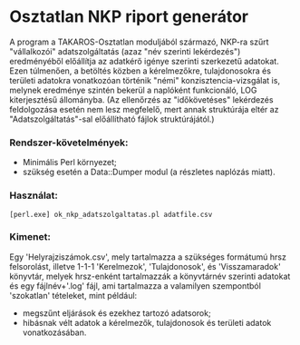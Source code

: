 # Osztatlan NKP riport generátor

A program a TAKAROS-Osztatlan moduljából származó, NKP-ra szűrt "vállalkozói" adatszolgáltatás (azaz "név szerinti lekérdezés") eredményéből előállítja az adatkérő igénye szerinti szerkezetű adatokat. Ezen túlmenően, a betöltés közben a kérelmezőkre, tulajdonosokra és területi adatokra vonatkozóan történik "némi" konzisztencia-vizsgálat is, melynek eredménye szintén bekerül a naplóként funkcionáló, LOG kiterjesztésű állományba. (Az ellenőrzés az "időkövetéses" lekérdezés feldolgozása esetén nem lesz megfelelő, mert annak struktúrája eltér az "Adatszolgáltatás"-sal előállítható fájlok struktúrájától.)

### Rendszer-követelmények:
* Minimális Perl környezet;
* szükség esetén a Data::Dumper modul (a részletes naplózás miatt).

### Használat:
```
[perl.exe] ok_nkp_adatszolgaltatas.pl adatfile.csv
```
### Kimenet:
Egy 'Helyrajziszámok.csv', mely tartalmazza a szükséges formátumú hrsz felsorolást, illetve 1-1-1 'Kerelmezok', 'Tulajdonosok', és 'Visszamaradok' könyvtár, melyek hrsz-enként tartalmazzák a könyvtárnév szerinti adatokat és egy fájlnév+'.log' fájl, ami  tartalmazza a valamilyen szempontból 'szokatlan' tételeket, mint például:
* megszűnt eljárások és ezekhez tartozó adatsorok;
* hibásnak vélt adatok a kérelmezők, tulajdonosok és területi adatok vonatkozásában.

